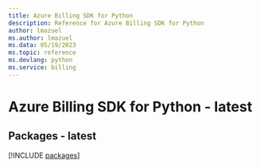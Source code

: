 ```yaml
---
title: Azure Billing SDK for Python
description: Reference for Azure Billing SDK for Python
author: lmazuel
ms.author: lmazuel
ms.data: 05/19/2023
ms.topic: reference
ms.devlang: python
ms.service: billing
---
```

# Azure Billing SDK for Python - latest
## Packages - latest
[!INCLUDE [packages](billing-index.md)]